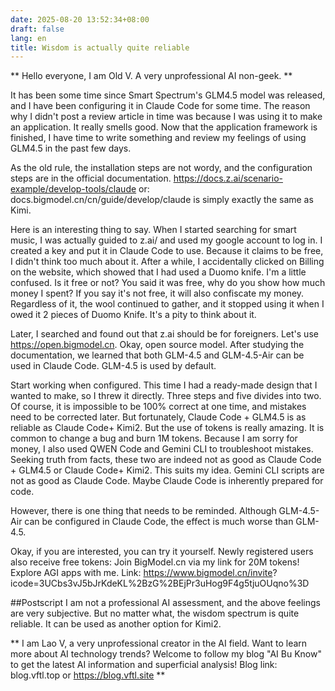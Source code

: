 ```yaml
---
date: 2025-08-20 13:52:34+08:00
draft: false
lang: en
title: Wisdom is actually quite reliable
---
```


** Hello everyone, I am Old V. A very unprofessional AI non-geek. **

It has been some time since Smart Spectrum's GLM4.5 model was released, and I have been configuring it in Claude Code for some time. The reason why I didn't post a review article in time was because I was using it to make an application. It really smells good. Now that the application framework is finished, I have time to write something and review my feelings of using GLM4.5 in the past few days.


As the old rule, the installation steps are not wordy, and the configuration steps are in the official documentation. https://docs.z.ai/scenario-example/develop-tools/claude or: docs.bigmodel.cn/cn/guide/develop/claude is simply exactly the same as Kimi.

Here is an interesting thing to say. When I started searching for smart music, I was actually guided to z.ai/ and used my google account to log in. I created a key and put it in Claude Code to use. Because it claims to be free, I didn't think too much about it. After a while, I accidentally clicked on Billing on the website, which showed that I had used a Duomo knife. I'm a little confused. Is it free or not? You said it was free, why do you show how much money I spent? If you say it's not free, it will also confiscate my money. Regardless of it, the wool continued to gather, and it stopped using it when I owed it 2 pieces of Duomo Knife. It's a pity to think about it.

Later, I searched and found out that z.ai should be for foreigners. Let's use https://open.bigmodel.cn. Okay, open source model. After studying the documentation, we learned that both GLM-4.5 and GLM-4.5-Air can be used in Claude Code. GLM-4.5 is used by default.

Start working when configured. This time I had a ready-made design that I wanted to make, so I threw it directly. Three steps and five divides into two. Of course, it is impossible to be 100% correct at one time, and mistakes need to be corrected later. But fortunately, Claude Code + GLM4.5 is as reliable as Claude Code+ Kimi2. But the use of tokens is really amazing. It is common to change a bug and burn 1M tokens. Because I am sorry for money, I also used QWEN Code and Gemini CLI to troubleshoot mistakes. Seeking truth from facts, these two are indeed not as good as Claude Code + GLM4.5 or Claude Code+ Kimi2. This suits my idea. Gemini CLI scripts are not as good as Claude Code. Maybe Claude Code is inherently prepared for code.

However, there is one thing that needs to be reminded. Although GLM-4.5-Air can be configured in Claude Code, the effect is much worse than GLM-4.5.

Okay, if you are interested, you can try it yourself. Newly registered users also receive free tokens: Join BigModel.cn via my link for 20M tokens! Explore AGI apps with me. Link: https://www.bigmodel.cn/invite? icode=3UCbs3vJ5bJrKdeKL%2BzG%2BEjPr3uHog9F4g5tjuOUqno%3D



##Postscript
I am not a professional AI assessment, and the above feelings are very subjective. But no matter what, the wisdom spectrum is quite reliable. It can be used as another option for Kimi2.

** I am Lao V, a very unprofessional creator in the AI field. Want to learn more about AI technology trends? Welcome to follow my blog "AI Bu Know" to get the latest AI information and superficial analysis! Blog link: blog.vftl.top or https://blog.vftl.site **
